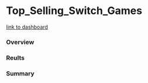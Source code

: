 # Top_Selling_Switch_Games

[link to dashboard](https://public.tableau.com/app/profile/rahul.raveendran6270/viz/TopSellingSwitchGames/2017-2022_1)

### Overview

### Reults

### Summary
